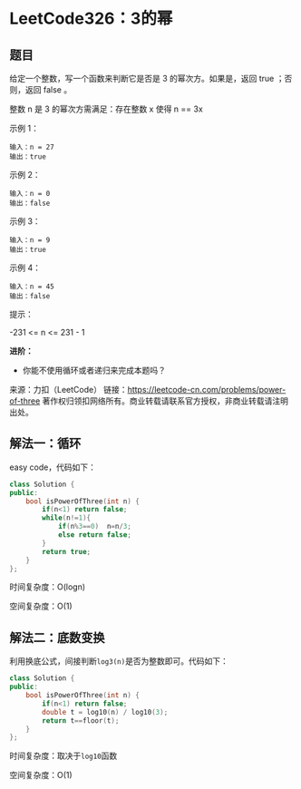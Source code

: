 # LeetCode326：3的幂

## 题目

给定一个整数，写一个函数来判断它是否是 3 的幂次方。如果是，返回 true ；否则，返回 false 。

整数 n 是 3 的幂次方需满足：存在整数 x 使得 n == 3x

 

示例 1：

```
输入：n = 27
输出：true
```

示例 2：

```
输入：n = 0
输出：false
```

示例 3：

```
输入：n = 9
输出：true
```

示例 4：

```
输入：n = 45
输出：false
```


提示：

-231 <= n <= 231 - 1

**进阶：**

- 你能不使用循环或者递归来完成本题吗？

来源：力扣（LeetCode）
链接：https://leetcode-cn.com/problems/power-of-three
著作权归领扣网络所有。商业转载请联系官方授权，非商业转载请注明出处。

## 解法一：循环

easy code，代码如下：

```c++
class Solution {
public:
    bool isPowerOfThree(int n) {
        if(n<1) return false;
        while(n!=1){
            if(n%3==0)  n=n/3;
            else return false;
        }
        return true;
    }
};
```

时间复杂度：O(logn)

空间复杂度：O(1)

## 解法二：底数变换

利用换底公式，间接判断`log3(n)`是否为整数即可。代码如下：

```c++
class Solution {
public:
    bool isPowerOfThree(int n) {
        if(n<1) return false;
        double t = log10(n) / log10(3);
        return t==floor(t);
    }
};
```

时间复杂度：取决于`log10`函数

空间复杂度：O(1)